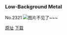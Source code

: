### Low-Background Metal
No.2321
![图片不见了~~~](https://imgs.xkcd.com/comics/low_background_metal.png)

[原址](https://xkcd.com//2321) [下载](https://imgs.xkcd.com/comics/low_background_metal.png)


